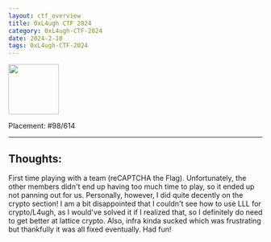 ```yaml
---
layout: ctf_overview
title: 0xL4ugh CTF 2024
category: 0xL4ugh-CTF-2024
date: 2024-2-10
tags: 0xL4ugh-CTF-2024
---
```


[<img src="https://imgur.com/FxfhDcc.png" width=100px>](https://ctftime.org/event/2216)

Placement: #98/614

---

## Thoughts:
First time playing with a team (reCAPTCHA the Flag). Unfortunately, the other members didn't end up having too much time to play, so it ended up not panning out for us. Personally, however, I did quite decently on the crypto section! I am a bit disappointed that I couldn't see how to use LLL for crypto/L4ugh, as I would've solved it if I realized that, so I definitely do need to get better at lattice crypto. Also, infra kinda sucked which was frustrating but thankfully it was all fixed eventually. Had fun!  